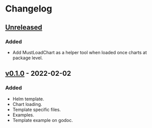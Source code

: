 # Changelog

## [Unreleased]

### Added

- Add MustLoadChart as a helper tool when loaded once charts at package level.

## [v0.1.0] - 2022-02-02

### Added

- Helm template.
- Chart loading.
- Template specific files.
- Examples.
- Template example on godoc.

[unreleased]: https://github.com/slok/go-helm-template/compare/v0.1.0...HEAD
[v0.1.0]: https://github.com/slok/go-helm-template/releases/tag/v0.1.0
